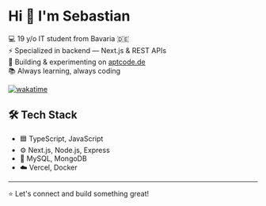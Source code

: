 # Hi 👋 I'm Sebastian

💻 19 y/o IT student from Bavaria 🇩🇪  
⚡ Specialized in backend — Next.js & REST APIs  
🚀 Building & experimenting on [aptcode.de](https://aptcode.de)  
📚 Always learning, always coding

[![wakatime](https://wakatime.com/badge/user/@bc1c53d6-1079-4863-a832-7308f1e64fae)](https://wakatime.com/@sebastian) 

## 🛠️ Tech Stack

- 🟦 TypeScript, JavaScript
- ⚙️ Next.js, Node.js, Express
- 💾 MySQL, MongoDB
- ☁️ Vercel, Docker

---

⭐ Let's connect and build something great!

